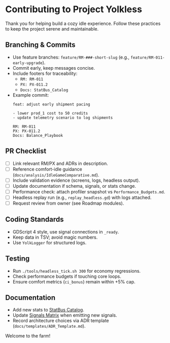 # Contributing to Project Yolkless

Thank you for helping build a cozy idle experience. Follow these practices to keep the project serene and maintainable.

## Branching & Commits
- Use feature branches: `feature/RM-###-short-slug` (e.g., `feature/RM-011-early-upgrade`).
- Commit early, keep messages concise.
- Include footers for traceability:
  - `RM: RM-011`
  - `PX: PX-011.2`
  - `Docs: StatBus_Catalog`
- Example commit:
  ```
  feat: adjust early shipment pacing

  - lower prod_1 cost to 50 credits
  - update telemetry scenario to log shipments

  RM: RM-011
  PX: PX-011.2
  Docs: Balance_Playbook
  ```

## PR Checklist
- [ ] Link relevant RM/PX and ADRs in description.
- [ ] Reference comfort-idle guidance (`docs/analysis/IdleGameComparative.md`).
- [ ] Include validation evidence (screens, logs, headless output).
- [ ] Update documentation if schema, signals, or stats change.
- [ ] Performance check: attach profiler snapshot vs `Performance_Budgets.md`.
- [ ] Headless replay run (e.g., `replay_headless.gd`) with logs attached.
- [ ] Request review from owner (see Roadmap modules).

## Coding Standards
- GDScript 4 style, use signal connections in `_ready`.
- Keep data in TSV; avoid magic numbers.
- Use `YolkLogger` for structured logs.

## Testing
- Run `./tools/headless_tick.sh 300` for economy regressions.
- Check performance budgets if touching core loops.
- Ensure comfort metrics (`ci_bonus`) remain within +5% cap.

## Documentation
- Add new stats to [StatBus Catalog](docs/architecture/StatBus_Catalog.md).
- Update [Signals Matrix](docs/architecture/Signals_Events.md) when emitting new signals.
- Record architecture choices via ADR template (`docs/templates/ADR_Template.md`).

Welcome to the farm!
